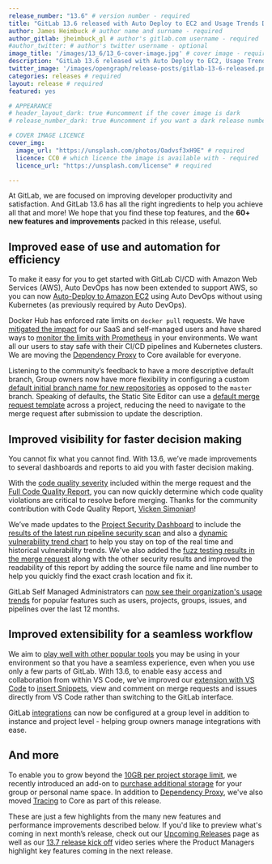 ```yaml
---
release_number: "13.6" # version number - required
title: "GitLab 13.6 released with Auto Deploy to EC2 and Usage Trends Dashboard " # short title (no longer than 62 characters) - required
author: James Heimbuck # author name and surname - required
author_gitlab: jheimbuck_gl # author's gitlab.com username - required
#author_twitter: # author's twitter username - optional
image_title: '/images/13_6/13_6-cover-image.jpg' # cover image - required
description: "GitLab 13.6 released with Auto Deploy to EC2, Usage Trends Dashboard, Full Code Quality Report and much more!" # short description - required
twitter_image: '/images/opengraph/release-posts/gitlab-13-6-released.png' # social sharing image - not required but recommended
categories: releases # required
layout: release # required
featured: yes

# APPEARANCE
# header_layout_dark: true #uncomment if the cover image is dark
# release_number_dark: true #uncomment if you want a dark release number

# COVER IMAGE LICENCE
cover_img:
  image_url: "https://unsplash.com/photos/Oadvsf3xH9E" # required
  licence: CC0 # which licence the image is available with - required
  licence_url: "https://unsplash.com/license" # required

---
```


At GitLab, we are focused on improving developer productivity and satisfaction. And GitLab 13.6 has all the right ingredients to help you achieve all that and more! We hope that you find these top features, and the **60+ new features and improvements** packed in this release, useful.

## Improved ease of use and automation for efficiency

To make it easy for you to get started with GitLab CI/CD with Amazon Web Services (AWS), Auto DevOps has now been extended to support AWS, so you can now [Auto-Deploy to Amazon EC2](#auto-deploy-to-ec2) using Auto DevOps without using Kubernetes (as previously required by Auto DevOps). 

Docker Hub has enforced rate limits on `docker pull` requests. We have [mitigated the impact](/blog/2020/10/30/mitigating-the-impact-of-docker-hub-pull-requests-limits/) for our SaaS and self-managed users and have shared ways to [monitor the limits with Prometheus](/blog/2020/11/18/docker-hub-rate-limit-monitoring/) in your environments. We want all our users to stay safe with their CI/CD pipelines and Kubernetes clusters. We are moving the [Dependency Proxy](#the-dependency-proxy-is-now-open-source) to Core available for everyone.

Listening to the community’s feedback to have a more descriptive default branch, Group owners now have more flexibility in configuring a custom [default initial branch name for new repositories](#customize-the-initial-branch-name-for-new-projects-within-a-group) as opposed to the `master` branch. Speaking of defaults, the Static Site Editor can use a [default merge request template](#merge-request-templates-for-static-site-editor-changes) across a project, reducing the need to navigate to the merge request after submission to update the description.


## Improved visibility for faster decision making

You cannot fix what you cannot find. With 13.6, we’ve made improvements to several dashboards and reports to aid you with faster decision making.

With the [code quality severity](#display-code-quality-severity-ratings) included within the merge request and the [Full Code Quality Report](#generate-html-reports-for-code-quality), you can now quickly determine which code quality violations are critical to resolve before merging. Thanks for the community contribution with Code Quality Report, [Vicken Simonian](https://gitlab.com/vicken.papaya)!

We’ve made updates to the [Project Security Dashboard](https://docs.gitlab.com/ee/user/application_security/security_dashboard/#project-security-dashboard) to include the [results of the latest run pipeline security scan](#pipeline-status-in-project-security-dashboard) and also a [dynamic vulnerability trend chart](#new-vulnerability-trends-chart) to help you stay on top of the real time and historical vulnerability trends. We've also added the [fuzz testing results in the merge request](#coverage-guided-fuzz-testing-artifacts-available-in-merge-request-widget) along with the other security results and improved the readability of this report by adding the source file name and line number to help you quickly find the exact crash location and fix it.

GitLab Self Managed Administrators can [now see their organization's usage trends](#visualize-users-projects-groups-issues-mrs-and-pipeline-activity) for popular features such as users, projects, groups, issues, and pipelines over the last 12 months.

## Improved extensibility for a seamless workflow

We aim to [play well with other popular tools](/handbook/product/gitlab-the-product/#plays-well-with-others) you may be using in your environment so that you have a seamless experience, even when you use only a few parts of GitLab. With 13.6, to enable easy access and collaboration from within VS Code, we’ve improved our [extension with VS Code](https://docs.gitlab.com/ee/user/project/#gitlab-workflow---vs-code-extension) to [insert Snippets](#insert-gitlab-snippets-directly-in-vs-code), view and comment on merge requests and issues directly from VS Code rather than switching to the GitLab interface.

GitLab [integrations](#group-level-management-of-project-integrations) can now be configured at a group level in addition to instance and project level - helping group owners manage integrations with ease. 

## And more

To enable you to grow beyond the [10GB per project storage limit](/pricing/), we recently introduced an add-on to [purchase additional storage](https://customers.gitlab.com/) for your group or personal name space. In addition to [Dependency Proxy](#the-dependency-proxy-is-now-open-source), we've also moved [Tracing](#tracing-has-been-moved-to-core) to Core as part of this release.

These are just a few highlights from the many new features and performance improvements described below. If you'd like to preview what's coming in next month’s release, check out our [Upcoming Releases](/upcoming-releases/) page as well as our [13.7 release kick off](https://www.youtube.com/playlist?list=PL05JrBw4t0KoDQr8x2MaumyU7d8_6icNH) video series where the Product Managers highlight key features coming in the next release.
